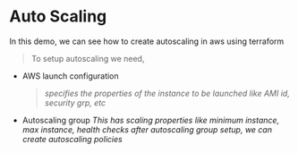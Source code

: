 # Auto Scaling

In this demo, we can see how to create autoscaling in aws using terraform

> To setup autoscaling we need,
- AWS launch configuration
    > _specifies the properties of the instance to be launched like AMI id, security grp, etc_
-  Autoscaling group
     _This has scaling properties like minimum instance, max instance, health checks_
     _after autoscaling group setup, we can create autoscaling policies_



